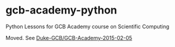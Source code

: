 # gcb-academy-python
Python Lessons for GCB Academy course on Scientific Computing

Moved. See [Duke-GCB/GCB-Academy-2015-02-05](https://github.com/Duke-GCB/GCB-Academy-2015-02-05)
